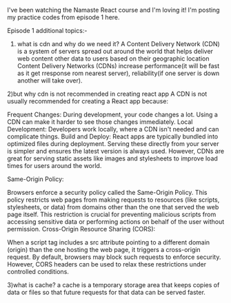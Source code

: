 I've been watching the Namaste React course and I'm loving it! I'm posting my practice codes from episode 1 here.

Episode 1 additional topics:-

1. what is cdn and why do we need it?
   A Content Delivery Network (CDN) is a system of servers spread out around the world that helps deliver web content other data to users based on their geographic location
   Content Delivery Networks (CDNs) increase performance(it will be fast as it get rresponse rom nearest server), reliability(if one server is down another will take over).

2)but why cdn is not recommended in creating react app
A CDN is not usually recommended for creating a React app because:

Frequent Changes: During development, your code changes a lot. Using a CDN can make it harder to see those changes immediately.
Local Development: Developers work locally, where a CDN isn't needed and can complicate things.
Build and Deploy: React apps are typically bundled into optimized files during deployment. Serving these directly from your server is simpler and ensures the latest version is always used.
However, CDNs are great for serving static assets like images and stylesheets to improve load times for users around the world.

Same-Origin Policy:

Browsers enforce a security policy called the Same-Origin Policy. This policy restricts web pages from making requests to resources (like scripts, stylesheets, or data) from domains other than the one that served the web page itself.
This restriction is crucial for preventing malicious scripts from accessing sensitive data or performing actions on behalf of the user without permission.
Cross-Origin Resource Sharing (CORS):

When a script tag includes a src attribute pointing to a different domain (origin) than the one hosting the web page, it triggers a cross-origin request.
By default, browsers may block such requests to enforce security. However, CORS headers can be used to relax these restrictions under controlled conditions.

3)what is cache?
a cache is a temporary storage area that keeps copies of data or files so that future requests for that data can be served faster.

